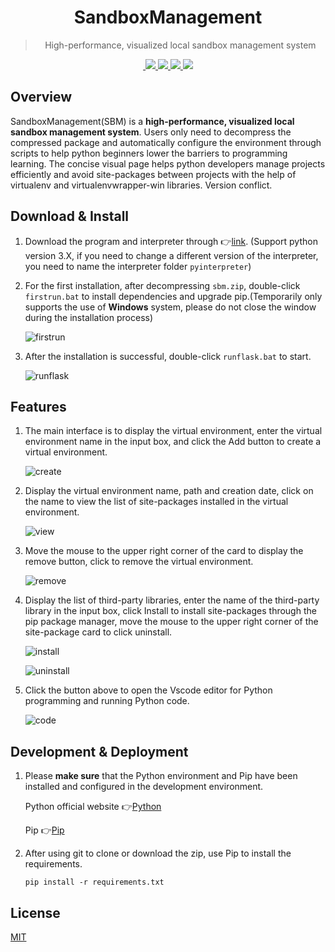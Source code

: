 <div align="center">
  <img src="https://github.com/SimonWDC/sandboxmanagement/blob/main/static/favicon.png" alt="">
  <h1>SandboxManagement</h1>
  <blockquote>High-performance, visualized local sandbox management system </blockquote>
  <a href="https://github.com/SimonWDC/sandboxmanagement/releases/tag/v0.9_beta">
    <img src="https://img.shields.io/github/v/release/SimonWDC/sandboxmanagement?style=flat-square" alt="">
  </a>
  <a href="https://github.com/SimonWDC/sandboxmanagement/archive/refs/heads/main.zip">
    <img src="https://img.shields.io/github/languages/code-size/SimonWDC/sandboxmanagement?color=red&style=flat-square">
  </a>
  <a href="https://github.com/SimonWDC/sandboxmanagement/archive/refs/heads/main.zip">
    <img src="https://img.shields.io/github/downloads/SimonWDC/sandboxmanagement/total?style=flat-square">
  </a>
  <a href="https://github.com/SimonWDC/sandboxmanagement">
    <img src="https://img.shields.io/github/last-commit/SimonWDC/sandboxmanagement?color=orange&style=flat-square">
  </a>
  <a href="https://github.com/SimonWDC/sandboxmanagement/blob/main/LICENSE">
    <img src="https://img.shields.io/github/license/SimonWDC/sandboxmanagement?color=li&style=flat-square">
  </a>
</div>

## Overview
SandboxManagement(SBM) is a **high-performance, visualized local sandbox management system**. 
Users only need to decompress the compressed package and automatically configure the environment through scripts to 
help python beginners lower the barriers to programming learning. 
The concise visual page helps python developers manage projects efficiently and avoid site-packages between projects 
with the help of virtualenv and virtualenvwrapper-win libraries. Version conflict.

## Download & Install

1. Download the program and interpreter through 👉[link](https://github.com/SimonWDC/sandboxmanagement/releases).
(Support python version 3.X, if you need to change a different version of the interpreter, 
   you need to name the interpreter folder `pyinterpreter`)

2. For the first installation, after decompressing `sbm.zip`, double-click `firstrun.bat` to install
   dependencies and upgrade pip.(Temporarily only supports the use of **Windows** system, 
   please do not close the window during the installation process)
   
   ![firstrun](https://github.com/SimonWDC/sandboxmanagement/blob/main/img/GIF%202021-5-2%2016-47-51.gif)
   
3. After the installation is successful, double-click `runflask.bat` to start.
   
   ![runflask](https://github.com/SimonWDC/sandboxmanagement/blob/main/img/GIF%202021-5-2%2016-53-46.gif)

## Features

1. The main interface is to display the virtual environment, enter the virtual environment name in the input box, 
   and click the Add button to create a virtual environment.

   ![create](https://github.com/SimonWDC/sandboxmanagement/blob/main/img/GIF%202021-5-2%2016-56-20.gif)
   
2. Display the virtual environment name, path and creation date, 
   click on the name to view the list of site-packages installed in the virtual environment.

   ![view](https://github.com/SimonWDC/sandboxmanagement/blob/main/img/GIF%202021-5-2%2016-57-00.gif)

3. Move the mouse to the upper right corner of the card to display the remove button, 
   click to remove the virtual environment.

   ![remove](https://github.com/SimonWDC/sandboxmanagement/blob/main/img/GIF%202021-5-2%2016-57-52.gif)

4. Display the list of third-party libraries, enter the name of the third-party library in the input box, 
   click Install to install site-packages through the pip package manager, 
   move the mouse to the upper right corner of the site-package card to click uninstall.

   ![install](https://github.com/SimonWDC/sandboxmanagement/blob/main/img/GIF%202021-5-2%2016-57-00.gif)

   ![uninstall](https://github.com/SimonWDC/sandboxmanagement/blob/main/img/GIF%202021-5-2%2016-57-29.gif)

5. Click the button above to open the Vscode editor for Python programming and running Python code.

   ![code](https://github.com/SimonWDC/sandboxmanagement/blob/main/img/GIF%202021-5-2%2017-05-06.gif)

## Development & Deployment
1. Please **make sure** that the Python environment and Pip have been installed and configured in the development environment. 
   
   Python official website 👉[Python](https://www.python.org/)
   
   Pip 👉[Pip](https://pypi.org/project/pip/)
2. After using git to clone or download the zip, use Pip to install the requirements.
  
   ```pip install -r requirements.txt```
   
## License

[MIT](http://opensource.org/licenses/MIT)